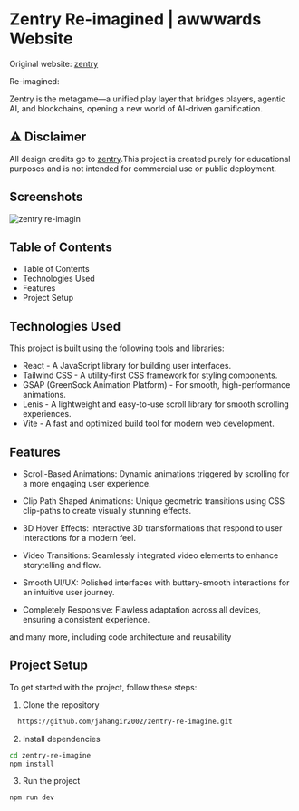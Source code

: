 
# Zentry Re-imagined | awwwards Website

Original website: 
[zentry](https://www.awwwards.com/sites/zentry) 

Re-imagined: 

Zentry is the metagame—a unified play layer that bridges players, agentic AI, and blockchains, opening a new world of AI-driven gamification.



## ⚠ Disclaimer

All design credits go to [zentry](https://zentry.com/).This project is created purely for educational purposes and is not intended for commercial use or public deployment.

## Screenshots

![zentry re-imagin](https://github.com/user-attachments/assets/55b692a4-13ef-4a40-809d-0ebd4c0563cb)





##  Table of Contents 

- Table of Contents
- Technologies Used
- Features
- Project Setup
## Technologies Used

This project is built using the following tools and libraries:

- React - A JavaScript library for building user interfaces.
- Tailwind CSS - A utility-first CSS framework for styling components.
- GSAP (GreenSock Animation Platform) - For smooth, high-performance animations.
- Lenis - A lightweight and easy-to-use scroll library for smooth scrolling experiences.
- Vite - A fast and optimized build tool for modern web development.

## Features

- Scroll-Based Animations: Dynamic animations triggered by scrolling for a more engaging user experience.

- Clip Path Shaped Animations: Unique geometric transitions using CSS clip-paths to create visually stunning effects.

- 3D Hover Effects: Interactive 3D transformations that respond to user interactions for a modern feel.

- Video Transitions: Seamlessly integrated video elements to enhance storytelling and flow.

- Smooth UI/UX: Polished interfaces with buttery-smooth interactions for an intuitive user journey.

- Completely Responsive: Flawless adaptation across all devices, ensuring a consistent experience.

and many more, including code architecture and reusability


## Project Setup

To get started with the project, follow these steps:

1. Clone the repository

```bash
  https://github.com/jahangir2002/zentry-re-imagine.git
```
2. Install dependencies

```bash
cd zentry-re-imagine
npm install

```

3. Run the project

```bash
npm run dev

```



